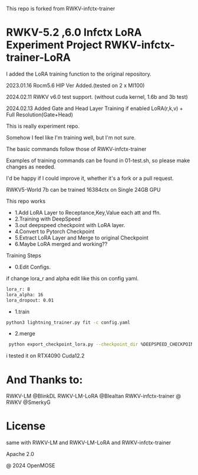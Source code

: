 This repo is forked from RWKV-infctx-trainer

# RWKV-5.2 ,6.0 Infctx LoRA Experiment Project RWKV-infctx-trainer-LoRA

I added the LoRA training function to the original repository. 

2023.01.16 Rocm5.6 HIP Ver Added.(tested on 2 x MI100)

2024.02.11 RWKV v6.0 test support. (without cuda kernel, 1.6b and 3b test)

2024.02.13 Added Gate and Head Layer Training if enabled LoRA(r,k,v) + Full Resolution(Gate+Head)


This is really experiment repo.


Somehow I feel like I'm training well, but I'm not sure.


The basic commands follow those of RWKV-infctx-trainer

Examples of training commands can be found in 01-test.sh, so please make changes as needed.

I'd be happy if I could improve it, whether it's a fork or a pull request.

RWKV5-World 7b can be trained 16384ctx on Single 24GB GPU

This repo works
-  1.Add LoRA Layer to Receptance,Key,Value each att and ffn.
-  2.Training with DeepSpeed
-  3.out deepspeed checkpoint with LoRA layer.
-  4.Convert to Pytorch Checkpoint
-  5.Extract LoRA Layer and Merge to original Checkpoint
-  6.Maybe LoRA merged and working??
 

Training Steps
- 0.Edit Configs.


 if change lora_r and alpha
 edit like this on config yaml.
 
```sh
lora_r: 8 
lora_alpha: 16
lora_dropout: 0.01
```
- 1.train
```sh
python3 lightning_trainer.py fit -c config.yaml
```
- 2.merge
```sh
 python export_checkpoint_lora.py --checkpoint_dir %DEEPSPEED_CHECKPOINT_DIR% --output_file %LoRA_MERGED_Checkpoint_Dir% --base_model model/RWKV-5-World-3B-v2-20231113-ctx4096.pth --lora_alpha 16 --r 1 --k 1 --v 1
```

i tested it on RTX4090 Cuda12.2


# And Thanks to:
RWKV-LM @BlinkDL
RWKV-LM-LoRA @Blealtan
RWKV-infctx-trainer @ RWKV
@SmerkyG


# License
same with RWKV-LM and RWKV-LM-LoRA and RWKV-infctx-trainer

Apache 2.0


@ 2024 OpenMOSE
